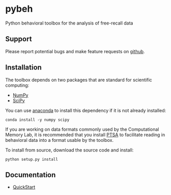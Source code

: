 # pybeh
Python behavioral toolbox for the analysis of free-recall data


Support
------------
Please report potential bugs and make feature requests on [github](https://github.com/pennmem/pybeh/issues).

Installation
------------

The toolbox depends on two packages that are standard for scientific computing:
- [NumPy](https://github.com/numpy/numpy)
- [SciPy](https://www.scipy.org/)

You can use [anaconda](https://docs.anaconda.com/anaconda/install/) to install this dependency if it is not already installed:

  ```
  conda install -y numpy scipy
  ``` 

If you are working on data formats commonly used by the Computational Memory Lab, it is recommended that you install [PTSA](https://github.com/pennmem/ptsa) to facilitate reading in behavioral data into a format usable by the toolbox.

To install from source, download the source code and install:

  ```
  python setup.py install
  ```

Documentation
------------

-   [QuickStart]

  [QuickStart]: https://github.com/pennmem/pybeh/blob/master/notebooks/pybeh%20Quick%20Start.ipynb
